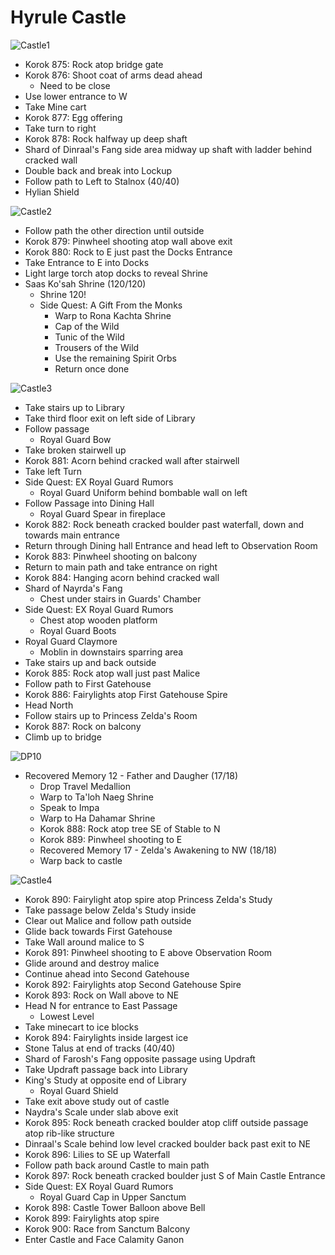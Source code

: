 # Hyrule Castle

![Castle1](images/Castle1.PNG)

* Korok 875: Rock atop bridge gate
* Korok 876: Shoot coat of arms dead ahead
  * Need to be close
* Use lower entrance to W
* Take Mine cart
* Korok 877: Egg offering
* Take turn to right
* Korok 878: Rock halfway up deep shaft
* Shard of Dinraal's Fang side area midway up shaft with ladder behind cracked wall
* Double back and break into Lockup
* Follow path to Left to Stalnox (40/40)
* Hylian Shield

![Castle2](images/Castle2.PNG)

* Follow path the other direction until outside
* Korok 879: Pinwheel shooting atop wall above exit
* Korok 880: Rock to E just past the Docks Entrance
* Take Entrance to E into Docks
* Light large torch atop docks to reveal Shrine
* Saas Ko'sah Shrine (120/120)
  * Shrine 120!
  * Side Quest: A Gift From the Monks
    * Warp to Rona Kachta Shrine
    * Cap of the Wild
    * Tunic of the Wild
    * Trousers of the Wild
    * Use the remaining Spirit Orbs
    * Return once done

![Castle3](images/Castle3.PNG)

* Take stairs up to Library
* Take third floor exit on left side of Library
* Follow passage
  * Royal Guard Bow
* Take broken stairwell up
* Korok 881: Acorn behind cracked wall after stairwell
* Take left Turn
* Side Quest: EX Royal Guard Rumors
  * Royal Guard Uniform behind bombable wall on left
* Follow Passage into Dining Hall
  * Royal Guard Spear in fireplace
* Korok 882: Rock beneath cracked boulder past waterfall, down and towards main entrance
* Return through Dining hall Entrance and head left to Observation Room
* Korok 883: Pinwheel shooting on balcony
* Return to main path and take entrance on right
* Korok 884: Hanging acorn behind cracked wall
* Shard of Nayrda's Fang
  * Chest under stairs in Guards' Chamber
* Side Quest: EX Royal Guard Rumors
  * Chest atop wooden platform
  * Royal Guard Boots
* Royal Guard Claymore
  * Moblin in downstairs sparring area
* Take stairs up and back outside
* Korok 885: Rock atop wall just past Malice
* Follow path to First Gatehouse
* Korok 886: Fairylights atop First Gatehouse Spire
* Head North
* Follow stairs up to Princess Zelda's Room
* Korok 887: Rock on balcony
* Climb up to bridge

![DP10](images/DP10.PNG)

* Recovered Memory 12 - Father and Daugher (17/18)
  * Drop Travel Medallion
  * Warp to Ta'loh Naeg Shrine
  * Speak to Impa
  * Warp to Ha Dahamar Shrine
  * Korok 888: Rock atop tree SE of Stable to N
  * Korok 889: Pinwheel shooting to E
  * Recovered Memory 17 - Zelda's Awakening to NW (18/18)
  * Warp back to castle

![Castle4](images/Castle4.PNG)

* Korok 890: Fairylight atop spire atop Princess Zelda's Study
* Take passage below Zelda's Study inside
* Clear out Malice and follow path outside
* Glide back towards First Gatehouse
* Take Wall around malice to S
* Korok 891: Pinwheel shooting to E above Observation Room
* Glide around and destroy malice
* Continue ahead into Second Gatehouse
* Korok 892: Fairylights atop Second Gatehouse Spire
* Korok 893: Rock on Wall above to NE
* Head N for entrance to East Passage
  * Lowest Level
* Take minecart to ice blocks
* Korok 894: Fairylights inside largest ice
* Stone Talus at end of tracks (40/40)
* Shard of Farosh's Fang opposite passage using Updraft
* Take Updraft passage back into Library
* King's Study at opposite end of Library
  * Royal Guard Shield
* Take exit above study out of castle
* Naydra's Scale under slab above exit
* Korok 895: Rock beneath cracked boulder atop cliff outside passage atop rib-like structure
* Dinraal's Scale behind low level cracked boulder back past exit to NE
* Korok 896: Lilies to SE up Waterfall
* Follow path back around Castle to main path
* Korok 897: Rock beneath cracked boulder just S of Main Castle Entrance
* Side Quest: EX Royal Guard Rumors
  * Royal Guard Cap in Upper Sanctum
* Korok 898: Castle Tower Balloon above Bell
* Korok 899: Fairylights atop spire
* Korok 900: Race from Sanctum Balcony
* Enter Castle and Face Calamity Ganon
